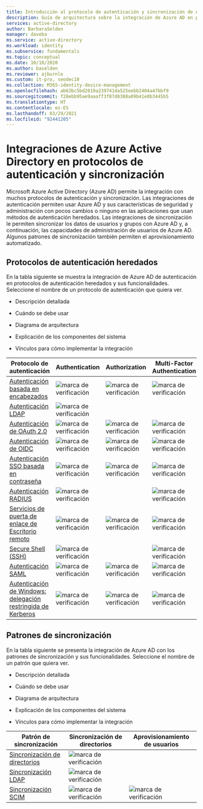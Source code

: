 ```yaml
---
title: Introducción al protocolo de autenticación y sincronización de Azure Active Directory
description: Guía de arquitectura sobre la integración de Azure AD en protocolos de autenticación y patrones de sincronización heredados
services: active-directory
author: BarbaraSelden
manager: daveba
ms.service: active-directory
ms.workload: identity
ms.subservice: fundamentals
ms.topic: conceptual
ms.date: 10/10/2020
ms.author: baselden
ms.reviewer: ajburnle
ms.custom: it-pro, seodec18
ms.collection: M365-identity-device-management
ms.openlocfilehash: ab63bc5bd2819a239741da525eebb2404a47bbf9
ms.sourcegitcommit: f28ebb95ae9aaaff3f87d8388a09b41e0b3445b5
ms.translationtype: HT
ms.contentlocale: es-ES
ms.lasthandoff: 03/29/2021
ms.locfileid: "92441205"
---
```

# <a name="azure-active-directory-integrations-with-authentication-and-synchronization-protocols"></a>Integraciones de Azure Active Directory en protocolos de autenticación y sincronización

Microsoft Azure Active Directory (Azure AD) permite la integración con muchos protocolos de autenticación y sincronización. Las integraciones de autenticación permiten usar Azure AD y sus características de seguridad y administración con pocos cambios o ninguno en las aplicaciones que usan métodos de autenticación heredados. Las integraciones de sincronización le permiten sincronizar los datos de usuarios y grupos con Azure AD y, a continuación, las capacidades de administración de usuarios de Azure AD. Algunos patrones de sincronización también permiten el aprovisionamiento automatizado.

## <a name="legacy-authentication-protocols"></a>Protocolos de autenticación heredados

En la tabla siguiente se muestra la integración de Azure AD de autenticación en protocolos de autenticación heredados y sus funcionalidades. Seleccione el nombre de un protocolo de autenticación que quiera ver.

* Descripción detallada

* Cuándo se debe usar

* Diagrama de arquitectura

* Explicación de los componentes del sistema

* Vínculos para cómo implementar la integración

 

| Protocolo de autenticación| Authentication| Authorization| Multi-Factor Authentication| Acceso condicional |
| - |- | - | - | - |
| [Autenticación basada en encabezados](auth-header-based.md)|![marca de verificación](./media/authentication-patterns/check.png)| ![marca de verificación](./media/authentication-patterns/check.png)| ![marca de verificación](./media/authentication-patterns/check.png)| ![marca de verificación](./media/authentication-patterns/check.png) |
| [Autenticación LDAP](auth-ldap.md)| ![marca de verificación](./media/authentication-patterns/check.png)| | |  |
| [Autenticación de OAuth 2.0](auth-oauth2.md)| ![marca de verificación](./media/authentication-patterns/check.png)| ![marca de verificación](./media/authentication-patterns/check.png)| ![marca de verificación](./media/authentication-patterns/check.png)| ![marca de verificación](./media/authentication-patterns/check.png) |
| [Autenticación de OIDC](auth-oidc.md)| ![marca de verificación](./media/authentication-patterns/check.png)| ![marca de verificación](./media/authentication-patterns/check.png)| ![marca de verificación](./media/authentication-patterns/check.png)| ![marca de verificación](./media/authentication-patterns/check.png) |
| [Autenticación SSO basada en contraseña](auth-password-based-sso.md )| ![marca de verificación](./media/authentication-patterns/check.png)| ![marca de verificación](./media/authentication-patterns/check.png)| ![marca de verificación](./media/authentication-patterns/check.png)| ![marca de verificación](./media/authentication-patterns/check.png) |
| [Autenticación RADIUS]( auth-radius.md)| ![marca de verificación](./media/authentication-patterns/check.png)| | ![marca de verificación](./media/authentication-patterns/check.png)| ![marca de verificación](./media/authentication-patterns/check.png) |
| [Servicios de puerta de enlace de Escritorio remoto](auth-remote-desktop-gateway.md)| ![marca de verificación](./media/authentication-patterns/check.png)| ![marca de verificación](./media/authentication-patterns/check.png)| ![marca de verificación](./media/authentication-patterns/check.png)| ![marca de verificación](./media/authentication-patterns/check.png) |
| [Secure Shell (SSH)](auth-ssh.md) |  ![marca de verificación](./media/authentication-patterns/check.png)| | ![marca de verificación](./media/authentication-patterns/check.png)| ![marca de verificación](./media/authentication-patterns/check.png) |
| [Autenticación SAML](auth-saml.md)| ![marca de verificación](./media/authentication-patterns/check.png)| ![marca de verificación](./media/authentication-patterns/check.png)| ![marca de verificación](./media/authentication-patterns/check.png)| ![marca de verificación](./media/authentication-patterns/check.png) |
| [Autenticación de Windows: delegación restringida de Kerberos](auth-kcd.md)| ![marca de verificación](./media/authentication-patterns/check.png)| ![marca de verificación](./media/authentication-patterns/check.png)| ![marca de verificación](./media/authentication-patterns/check.png)| ![marca de verificación](./media/authentication-patterns/check.png) |


 
## <a name="synchronization-patterns"></a>Patrones de sincronización

En la tabla siguiente se presenta la integración de Azure AD con los patrones de sincronización y sus funcionalidades. Seleccione el nombre de un patrón que quiera ver.

* Descripción detallada

* Cuándo se debe usar

* Diagrama de arquitectura

* Explicación de los componentes del sistema

* Vínculos para cómo implementar la integración



| Patrón de sincronización| Sincronización de directorios| Aprovisionamiento de usuarios |
| - | - | - |
| [Sincronización de directorios](sync-directory.md)| ![marca de verificación](./media/authentication-patterns/check.png)|  |
| [Sincronización LDAP](sync-ldap.md)| ![marca de verificación](./media/authentication-patterns/check.png)|  |
| [Sincronización SCIM](sync-scim.md)| ![marca de verificación](./media/authentication-patterns/check.png)| ![marca de verificación](./media/authentication-patterns/check.png) |

